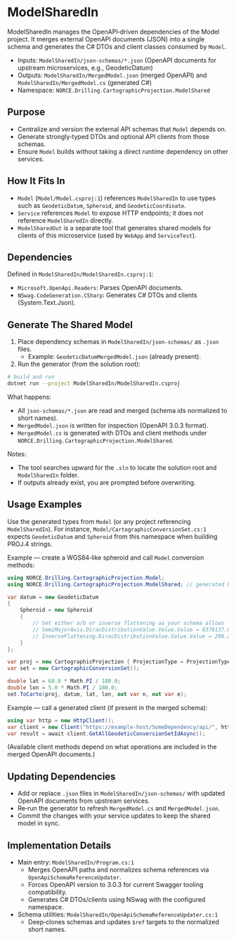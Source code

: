 # ModelSharedIn

ModelSharedIn manages the OpenAPI‑driven dependencies of the Model project. It merges external OpenAPI documents (JSON) into a single schema and generates the C# DTOs and client classes consumed by `Model`.

- Inputs: `ModelSharedIn/json-schemas/*.json` (OpenAPI documents for upstream microservices, e.g., GeodeticDatum)
- Outputs: `ModelSharedIn/MergedModel.json` (merged OpenAPI) and `ModelSharedIn/MergedModel.cs` (generated C#)
- Namespace: `NORCE.Drilling.CartographicProjection.ModelShared`

## Purpose

- Centralize and version the external API schemas that `Model` depends on.
- Generate strongly‑typed DTOs and optional API clients from those schemas.
- Ensure `Model` builds without taking a direct runtime dependency on other services.

## How It Fits In

- `Model` (`Model/Model.csproj:1`) references `ModelSharedIn` to use types such as `GeodeticDatum`, `Spheroid`, and `GeodeticCoordinate`.
- `Service` references `Model` to expose HTTP endpoints; it does not reference `ModelSharedIn` directly.
- `ModelSharedOut` is a separate tool that generates shared models for clients of this microservice (used by `WebApp` and `ServiceTest`).

## Dependencies

Defined in `ModelSharedIn/ModelSharedIn.csproj:1`:
- `Microsoft.OpenApi.Readers`: Parses OpenAPI documents.
- `NSwag.CodeGeneration.CSharp`: Generates C# DTOs and clients (System.Text.Json).

## Generate The Shared Model

1) Place dependency schemas in `ModelSharedIn/json-schemas/` as `.json` files.
   - Example: `GeodeticDatumMergedModel.json` (already present).
2) Run the generator (from the solution root):

```bash
# build and run
dotnet run --project ModelSharedIn/ModelSharedIn.csproj
```

What happens:
- All `json-schemas/*.json` are read and merged (schema ids normalized to short names).
- `MergedModel.json` is written for inspection (OpenAPI 3.0.3 format).
- `MergedModel.cs` is generated with DTOs and client methods under `NORCE.Drilling.CartographicProjection.ModelShared`.

Notes:
- The tool searches upward for the `.sln` to locate the solution root and `ModelSharedIn` folder.
- If outputs already exist, you are prompted before overwriting.

## Usage Examples

Use the generated types from `Model` (or any project referencing `ModelSharedIn`). For instance, `Model/CartographicConversionSet.cs:1` expects `GeodeticDatum` and `Spheroid` from this namespace when building PROJ.4 strings.

Example — create a WGS84‑like spheroid and call `Model` conversion methods:

```csharp
using NORCE.Drilling.CartographicProjection.Model;
using NORCE.Drilling.CartographicProjection.ModelShared; // generated by ModelSharedIn

var datum = new GeodeticDatum
{
    Spheroid = new Spheroid
    {
        // Set either a/b or inverse flattening as your schema allows
        // SemiMajorAxis.DiracDistributionValue.Value.Value = 6378137.0;
        // InverseFlattening.DiracDistributionValue.Value.Value = 298.257223563;
    }
};

var proj = new CartographicProjection { ProjectionType = ProjectionType.UTM, Zone = 32, IsSouth = false };
var set = new CartographicConversionSet();

double lat = 60.0 * Math.PI / 180.0;
double lon = 5.0 * Math.PI / 180.0;
set.ToCarto(proj, datum, lat, lon, out var n, out var e);
```

Example — call a generated client (if present in the merged schema):

```csharp
using var http = new HttpClient();
var client = new Client("https://example-host/SomeDependency/api/", http);
var result = await client.GetAllGeodeticConversionSetIdAsync();
```

(Available client methods depend on what operations are included in the merged OpenAPI documents.)

## Updating Dependencies

- Add or replace `.json` files in `ModelSharedIn/json-schemas/` with updated OpenAPI documents from upstream services.
- Re‑run the generator to refresh `MergedModel.cs` and `MergedModel.json`.
- Commit the changes with your service updates to keep the shared model in sync.

## Implementation Details

- Main entry: `ModelSharedIn/Program.cs:1`
  - Merges OpenAPI paths and normalizes schema references via `OpenApiSchemaReferenceUpdater`.
  - Forces OpenAPI version to 3.0.3 for current Swagger tooling compatibility.
  - Generates C# DTOs/clients using NSwag with the configured namespace.
- Schema utilities: `ModelSharedIn/OpenApiSchemaReferenceUpdater.cs:1`
  - Deep‑clones schemas and updates `$ref` targets to the normalized short names.

